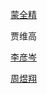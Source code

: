 
<html>
<head>
<meta charset="utf-8">
<title>210</title>
</head>

<body>
<p><a href="https://thisismqj.github.io/schoolwork-page/">蒙全精 </a></p>
<p>贾维高</p>
<p><a href=" https://lyc20060601.github.io/Lyc14567/">李彦岑</a></p>
<p><a href="https://hiozings.github.io/homework/">周煜翔</a></p>
<p>&nbsp;</p>
</body>
</html>
